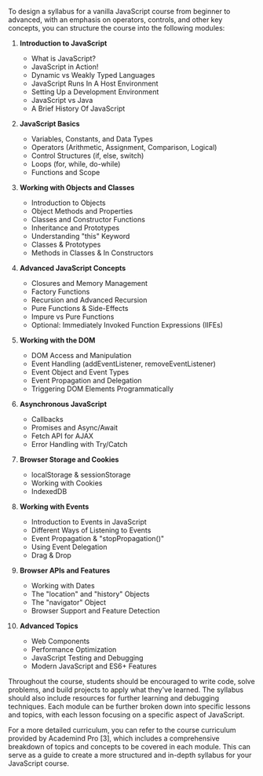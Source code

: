 To design a syllabus for a vanilla JavaScript course from beginner to advanced, with an emphasis on operators, controls, and other key concepts, you can structure the course into the following modules:

1. **Introduction to JavaScript**
   - What is JavaScript?
   - JavaScript in Action!
   - Dynamic vs Weakly Typed Languages
   - JavaScript Runs In A Host Environment
   - Setting Up a Development Environment
   - JavaScript vs Java
   - A Brief History Of JavaScript

2. **JavaScript Basics**
   - Variables, Constants, and Data Types
   - Operators (Arithmetic, Assignment, Comparison, Logical)
   - Control Structures (if, else, switch)
   - Loops (for, while, do-while)
   - Functions and Scope

3. **Working with Objects and Classes**
   - Introduction to Objects
   - Object Methods and Properties
   - Classes and Constructor Functions
   - Inheritance and Prototypes
   - Understanding "this" Keyword
   - Classes & Prototypes
   - Methods in Classes & In Constructors

4. **Advanced JavaScript Concepts**
   - Closures and Memory Management
   - Factory Functions
   - Recursion and Advanced Recursion
   - Pure Functions & Side-Effects
   - Impure vs Pure Functions
   - Optional: Immediately Invoked Function Expressions (IIFEs)

5. **Working with the DOM**
   - DOM Access and Manipulation
   - Event Handling (addEventListener, removeEventListener)
   - Event Object and Event Types
   - Event Propagation and Delegation
   - Triggering DOM Elements Programmatically

6. **Asynchronous JavaScript**
   - Callbacks
   - Promises and Async/Await
   - Fetch API for AJAX
   - Error Handling with Try/Catch

7. **Browser Storage and Cookies**
   - localStorage & sessionStorage
   - Working with Cookies
   - IndexedDB

8. **Working with Events**
   - Introduction to Events in JavaScript
   - Different Ways of Listening to Events
   - Event Propagation & "stopPropagation()"
   - Using Event Delegation
   - Drag & Drop

9. **Browser APIs and Features**
   - Working with Dates
   - The "location" and "history" Objects
   - The "navigator" Object
   - Browser Support and Feature Detection

10. **Advanced Topics**
    - Web Components
    - Performance Optimization
    - JavaScript Testing and Debugging
    - Modern JavaScript and ES6+ Features

Throughout the course, students should be encouraged to write code, solve problems, and build projects to apply what they've learned. The syllabus should also include resources for further learning and debugging techniques. Each module can be further broken down into specific lessons and topics, with each lesson focusing on a specific aspect of JavaScript.  

For a more detailed curriculum, you can refer to the course curriculum provided by Academind Pro [3], which includes a comprehensive breakdown of topics and concepts to be covered in each module. This can serve as a guide to create a more structured and in-depth syllabus for your JavaScript course.
